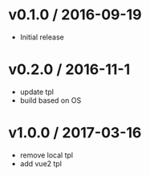 
v0.1.0 / 2016-09-19
==================

  * Initial release

v0.2.0 / 2016-11-1
==================

  * update tpl
  * build based on OS

v1.0.0 / 2017-03-16
==================

  * remove local tpl
  * add vue2 tpl
